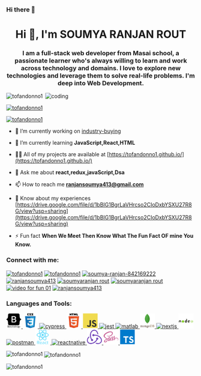 ### Hi there 👋

<h1 align="center">Hi 👋, I'm SOUMYA RANJAN ROUT</h1>
<h3 align="center">I am a full-stack web developer from Masai school, a passionate learner who's always willing to learn and work across technology and domains. I love to explore new technologies and leverage them to solve real-life problems. I'm deep into Web Development.</h3>
<img align="right" alt="coding" width="400" src="https://user-images.githubusercontent.com/55389276/140866485-8fb1c876-9a8f-4d6a-98dc-08c4981eaf70.gif">
<p align="left"> <img src="https://komarev.com/ghpvc/?username=tofandonno1&label=Profile%20views&color=0e75b6&style=flat" alt="tofandonno1" /> </p>

<p align="left"> <a href="https://github.com/ryo-ma/github-profile-trophy"><img src="https://github-profile-trophy.vercel.app/?username=tofandonno1" alt="tofandonno1" /></a> </p>

<p align="left"> <a href="https://twitter.com/tofandonno1" target="blank"><img src="https://img.shields.io/twitter/follow/tofandonno1?logo=twitter&style=for-the-badge" alt="tofandonno1" /></a> </p>

- 🔭 I’m currently working on [industry-buying](https://github.com/puja2795/mindless-wool-6764)

- 🌱 I’m currently learning **JavaScript,React,HTML**

- 👨‍💻 All of my projects are available at [https://tofandonno1.github.io/](https://tofandonno1.github.io/)

- 💬 Ask me about **react,redux,javaScript,Dsa**

- 📫 How to reach me **ranjansoumya413@gmail.com**

- 📄 Know about my experiences [https://drive.google.com/file/d/1bBIG1BgrLaVHrcso2CIoDxbYSXU27R8G/view?usp=sharing](https://drive.google.com/file/d/1bBIG1BgrLaVHrcso2CIoDxbYSXU27R8G/view?usp=sharing)

- ⚡ Fun fact **When We Meet Then Know What The Fun Fact OF mine You Know.**

<h3 align="left">Connect with me:</h3>
<p align="left">
<a href="https://codepen.io/tofandonno1" target="blank"><img align="center" src="https://raw.githubusercontent.com/rahuldkjain/github-profile-readme-generator/master/src/images/icons/Social/codepen.svg" alt="tofandonno1" height="30" width="40" /></a>
<a href="https://twitter.com/tofandonno1" target="blank"><img align="center" src="https://raw.githubusercontent.com/rahuldkjain/github-profile-readme-generator/master/src/images/icons/Social/twitter.svg" alt="tofandonno1" height="30" width="40" /></a>
<a href="https://linkedin.com/in/soumya-ranjan-842169222" target="blank"><img align="center" src="https://raw.githubusercontent.com/rahuldkjain/github-profile-readme-generator/master/src/images/icons/Social/linked-in-alt.svg" alt="soumya-ranjan-842169222" height="30" width="40" /></a>
<a href="https://codesandbox.com/ranjansoumya413" target="blank"><img align="center" src="https://raw.githubusercontent.com/rahuldkjain/github-profile-readme-generator/master/src/images/icons/Social/codesandbox.svg" alt="ranjansoumya413" height="30" width="40" /></a>
<a href="https://fb.com/soumyaranjan rout" target="blank"><img align="center" src="https://raw.githubusercontent.com/rahuldkjain/github-profile-readme-generator/master/src/images/icons/Social/facebook.svg" alt="soumyaranjan rout" height="30" width="40" /></a>
<a href="https://instagram.com/soumyaranjan rout" target="blank"><img align="center" src="https://raw.githubusercontent.com/rahuldkjain/github-profile-readme-generator/master/src/images/icons/Social/instagram.svg" alt="soumyaranjan rout" height="30" width="40" /></a>
<a href="https://www.youtube.com/c/video for fun 01" target="blank"><img align="center" src="https://raw.githubusercontent.com/rahuldkjain/github-profile-readme-generator/master/src/images/icons/Social/youtube.svg" alt="video for fun 01" height="30" width="40" /></a>
<a href="https://www.hackerrank.com/ranjansoumya413" target="blank"><img align="center" src="https://raw.githubusercontent.com/rahuldkjain/github-profile-readme-generator/master/src/images/icons/Social/hackerrank.svg" alt="ranjansoumya413" height="30" width="40" /></a>
</p>

<h3 align="left">Languages and Tools:</h3>
<p align="left"> <a href="https://getbootstrap.com" target="_blank" rel="noreferrer"> <img src="https://raw.githubusercontent.com/devicons/devicon/master/icons/bootstrap/bootstrap-plain-wordmark.svg" alt="bootstrap" width="40" height="40"/> </a> <a href="https://www.w3schools.com/css/" target="_blank" rel="noreferrer"> <img src="https://raw.githubusercontent.com/devicons/devicon/master/icons/css3/css3-original-wordmark.svg" alt="css3" width="40" height="40"/> </a> <a href="https://www.cypress.io" target="_blank" rel="noreferrer"> <img src="https://raw.githubusercontent.com/simple-icons/simple-icons/6e46ec1fc23b60c8fd0d2f2ff46db82e16dbd75f/icons/cypress.svg" alt="cypress" width="40" height="40"/> </a> <a href="https://www.w3.org/html/" target="_blank" rel="noreferrer"> <img src="https://raw.githubusercontent.com/devicons/devicon/master/icons/html5/html5-original-wordmark.svg" alt="html5" width="40" height="40"/> </a> <a href="https://developer.mozilla.org/en-US/docs/Web/JavaScript" target="_blank" rel="noreferrer"> <img src="https://raw.githubusercontent.com/devicons/devicon/master/icons/javascript/javascript-original.svg" alt="javascript" width="40" height="40"/> </a> <a href="https://jestjs.io" target="_blank" rel="noreferrer"> <img src="https://www.vectorlogo.zone/logos/jestjsio/jestjsio-icon.svg" alt="jest" width="40" height="40"/> </a> <a href="https://www.mathworks.com/" target="_blank" rel="noreferrer"> <img src="https://upload.wikimedia.org/wikipedia/commons/2/21/Matlab_Logo.png" alt="matlab" width="40" height="40"/> </a> <a href="https://www.mongodb.com/" target="_blank" rel="noreferrer"> <img src="https://raw.githubusercontent.com/devicons/devicon/master/icons/mongodb/mongodb-original-wordmark.svg" alt="mongodb" width="40" height="40"/> </a> <a href="https://nextjs.org/" target="_blank" rel="noreferrer"> <img src="https://cdn.worldvectorlogo.com/logos/nextjs-2.svg" alt="nextjs" width="40" height="40"/> </a> <a href="https://nodejs.org" target="_blank" rel="noreferrer"> <img src="https://raw.githubusercontent.com/devicons/devicon/master/icons/nodejs/nodejs-original-wordmark.svg" alt="nodejs" width="40" height="40"/> </a> <a href="https://postman.com" target="_blank" rel="noreferrer"> <img src="https://www.vectorlogo.zone/logos/getpostman/getpostman-icon.svg" alt="postman" width="40" height="40"/> </a> <a href="https://reactjs.org/" target="_blank" rel="noreferrer"> <img src="https://raw.githubusercontent.com/devicons/devicon/master/icons/react/react-original-wordmark.svg" alt="react" width="40" height="40"/> </a> <a href="https://reactnative.dev/" target="_blank" rel="noreferrer"> <img src="https://reactnative.dev/img/header_logo.svg" alt="reactnative" width="40" height="40"/> </a> <a href="https://redux.js.org" target="_blank" rel="noreferrer"> <img src="https://raw.githubusercontent.com/devicons/devicon/master/icons/redux/redux-original.svg" alt="redux" width="40" height="40"/> </a> <a href="https://sass-lang.com" target="_blank" rel="noreferrer"> <img src="https://raw.githubusercontent.com/devicons/devicon/master/icons/sass/sass-original.svg" alt="sass" width="40" height="40"/> </a> <a href="https://www.typescriptlang.org/" target="_blank" rel="noreferrer"> <img src="https://raw.githubusercontent.com/devicons/devicon/master/icons/typescript/typescript-original.svg" alt="typescript" width="40" height="40"/> </a> </p>

<p><img align="left" src="https://github-readme-stats.vercel.app/api/top-langs?username=tofandonno1&show_icons=true&locale=en&layout=compact" alt="tofandonno1" /></p>

<p>&nbsp;<img align="center" src="https://github-readme-stats.vercel.app/api?username=tofandonno1&show_icons=true&locale=en" alt="tofandonno1" /></p>

<p><img align="center" src="https://github-readme-streak-stats.herokuapp.com/?user=tofandonno1&" alt="tofandonno1" /></p>
